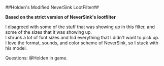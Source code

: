 ##Holden's Modified NeverSink LootFilter##

**Based on the strict version of NeverSink's lootfilter**

I disagreed with some of the stuff that was showing up in this filter, and some of the sizes that it was showing up.  
I shrunk a lot of font sizes and hid everything that I didn't want to pick up.  
I love the format, sounds, and color scheme of NeverSink, so I stuck with his model.  

Questions:  @Holden in game.

